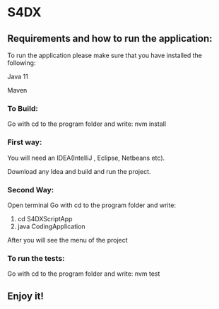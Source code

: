 # S4DX

## Requirements and how to run the application:
To run the application please make sure that you have installed the following:

Java 11

Maven 

### To Build:
Go with cd to the program folder and write:
nvm install

###  First way: 

You will need an IDEA(IntelliJ , Eclipse, Netbeans etc).

Download any Idea and build and run the project.

### Second Way:
Open terminal
Go with cd to the program folder and write:
1) cd S4DXScriptApp
2) java CodingApplication

After you will see the menu of the project

### To run the tests:
Go with cd to the program folder and write:
nvm test

## Enjoy it!




